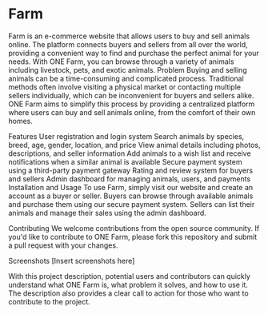 # Farm
Farm is an e-commerce website that allows users to buy and sell animals online. The platform connects buyers and sellers from all over the world, providing a convenient way to find and purchase the perfect animal for your needs. With ONE Farm, you can browse through a variety of animals including livestock, pets, and exotic animals.
Problem
Buying and selling animals can be a time-consuming and complicated process. Traditional methods often involve visiting a physical market or contacting multiple sellers individually, which can be inconvenient for buyers and sellers alike. ONE Farm aims to simplify this process by providing a centralized platform where users can buy and sell animals online, from the comfort of their own homes.

Features
User registration and login system
Search animals by species, breed, age, gender, location, and price
View animal details including photos, descriptions, and seller information
Add animals to a wish list and receive notifications when a similar animal is available
Secure payment system using a third-party payment gateway
Rating and review system for buyers and sellers
Admin dashboard for managing animals, users, and payments
Installation and Usage
To use Farm, simply visit our website and create an account as a buyer or seller. Buyers can browse through available animals and purchase them using our secure payment system. Sellers can list their animals and manage their sales using the admin dashboard.

Contributing
We welcome contributions from the open source community. If you'd like to contribute to ONE Farm, please fork this repository and submit a pull request with your changes.

Screenshots
[Insert screenshots here]

With this project description, potential users and contributors can quickly understand what ONE Farm is, what problem it solves, and how to use it. The description also provides a clear call to action for those who want to contribute to the project.



